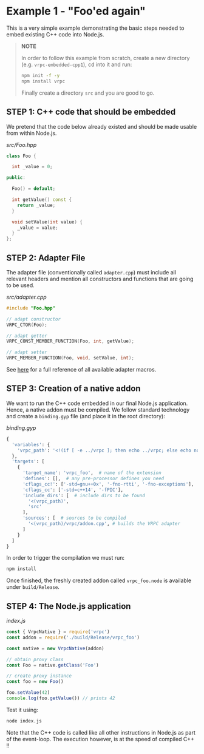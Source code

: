 # Example 1 - "Foo'ed again"

This is a very simple example demonstrating the basic steps needed to
embed existing C++ code into Node.js.

> **NOTE**
>
> In order to follow this example from scratch, create a new directory (e.g.
> `vrpc-embedded-cpp1`), cd into it and run:
>
> ```bash
> npm init -f -y
> npm install vrpc
> ```
>
> Finally create a directory `src` and you are good to go.

## STEP 1: C++ code that should be embedded

We pretend that the code below already existed and should be made usable
from within Node.js.

*src/Foo.hpp*

```cpp
class Foo {

  int _value = 0;

public:

  Foo() = default;

  int getValue() const {
    return _value;
  }

  void setValue(int value) {
    _value = value;
  }
};
```

## STEP 2: Adapter File

The adapter file (conventionally called `adapter.cpp`) must include all relevant
headers and mention all constructors and functions that are going to be used.

*src/adapter.cpp*

```cpp
#include "Foo.hpp"

// adapt constructor
VRPC_CTOR(Foo);

// adapt getter
VRPC_CONST_MEMBER_FUNCTION(Foo, int, getValue);

// adapt setter
VRPC_MEMBER_FUNCTION(Foo, void, setValue, int);
```

See [here](docs/reference/cppBinding.md) for a full reference of all available
adapter macros.

## STEP 3: Creation of a native addon

We want to run the C++ code embedded in our final Node.js application.
Hence, a native addon must be compiled. We follow standard technology
and create a `binding.gyp` file (and place it in the root directory):

*binding.gyp*

```python
{
  'variables': {
    'vrpc_path': '<!(if [ -e ../vrpc ]; then echo ../vrpc; else echo node_modules/vrpc; fi)'
  },
  'targets': [
    {
      'target_name': 'vrpc_foo',  # name of the extension
      'defines': [],  # any pre-processor defines you need
      'cflags_cc!': ['-std=gnu++0x', '-fno-rtti', '-fno-exceptions'],
      'cflags_cc': ['-std=c++14', '-fPIC'],
      'include_dirs': [  # include dirs to be found
        '<(vrpc_path)',
        'src'
      ],
      'sources': [  # sources to be compiled
        '<(vrpc_path)/vrpc/addon.cpp', # builds the VRPC adapter
      ]
    }
  ]
}
```

In order to trigger the compilation we must run:

```bash
npm install
```

Once finished, the freshly created addon called `vrpc_foo.node` is available
under `build/Release`.

## STEP 4: The Node.js application

*index.js*

```javascript
const { VrpcNative } = require('vrpc')
const addon = require('./build/Release/vrpc_foo')

const native = new VrpcNative(addon)

// obtain proxy class
const Foo = native.getClass('Foo')

// create proxy instance
const foo = new Foo()

foo.setValue(42)
console.log(foo.getValue()) // prints 42
```

Test it using:

```bash
node index.js
```

Note that the C++ code is called like all other instructions in Node.js as
part of the event-loop. The execution however, is at the speed of compiled
C++ !!
